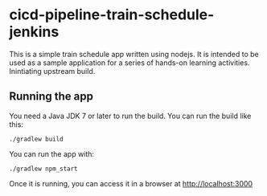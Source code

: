 # cicd-pipeline-train-schedule-jenkins

This is a simple train schedule app written using nodejs. It is intended to be used as a sample application for a series of hands-on learning activities. Inintiating upstream build.

## Running the app

You need a Java JDK 7 or later to run the build. You can run the build like this:

    ./gradlew build

You can run the app with:

    ./gradlew npm_start

Once it is running, you can access it in a browser at [http://localhost:3000](http://localhost:3000)
